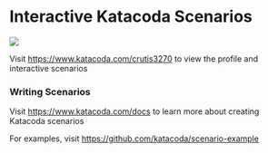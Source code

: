 # Interactive Katacoda Scenarios

[![](http://shields.katacoda.com/katacoda/crutis3270/count.svg)](https://www.katacoda.com/crutis3270 "Get your profile on Katacoda.com")

Visit https://www.katacoda.com/crutis3270 to view the profile and interactive scenarios

### Writing Scenarios
Visit https://www.katacoda.com/docs to learn more about creating Katacoda scenarios

For examples, visit https://github.com/katacoda/scenario-example
